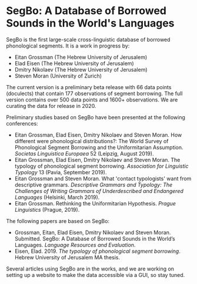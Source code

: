 # SegBo: A Database of Borrowed Sounds in the World's Languages

SegBo is the first large-scale cross-linguistic database of borrowed phonological segments. It is a work in progress by:

- Eitan Grossman (The Hebrew University of Jerusalem)
- Elad Eisen (The Hebrew University of Jerusalem)
- Dmitry Nikolaev (The Hebrew University of Jerusalem)
- Steven Moran (University of Zurich)

The current version is a preliminary beta release with 66 data points (doculects) that contain 177 observations of segment borrowing. The full version contains over 500 data points and 1600+ observations. We are curating the data for release in 2020.

Preliminary studies based on SegBo have been presented at the following conferences:

- Eitan Grossman, Elad Eisen, Dmitry Nikolaev and Steven Moran. How different were phonological distributions?: The World Survey of Phonological Segment Borrowing and the Uniformitarian Assumption. *Societas Linguistica Europaea* 52 (Leipzig, August 2019).
- Eitan Grossman, Elad Eisen, Dmitry Nikolaev and Steven Moran. The typology of phonological segment borrowing. *Association for Linguistic Typology* 13 (Pavia, September 2019).
- Eitan Grossman and Steven Moran. What 'contact typologists' want from descriptive grammars. *Descriptive Grammars and Typology: The Challenges of Writing Grammars of Underdescribed and Endangered Languages* (Helsinki, March 2019).
- Eitan Grossman. Rethinking the Uniformitarian Hypothesis. *Prague Linguistics* (Prague, 2019).

The following papers are based on SegBo:

- Grossman, Eitan, Elad Eisen, Dmitry Nikolaev and Steven Moran. Submitted. SegBo: A Database of Borrowed Sounds in the World’s Languages. *Language Resources and Evaluation*.
- Eisen, Elad. 2019. *The typology of phonological segment borrowing*. Hebrew University of Jerusalem MA thesis.  

Several articles using SegBo are in the works, and we are working on setting up a website to make the data accessible via a GUI, so stay tuned.
